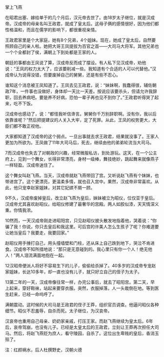 掌上飞燕

在昭君出塞、嫁给单于的几个月后，汉元帝去世了。由18岁太子继位，就是汉成帝。汉成帝的母亲名叫王政君，就成了皇太后。这母子俩的感情很好，因为他们都性格温和，而且在儒学的影响下，都很重视亲情。

王政君家里是个大家庭，她有8个兄弟，4个姐妹。现在，她成了皇太后，自然要照顾自己的亲人啦。她把大哥王凤提拔为百官之首——大司马大将军。其他兄弟也一个个全都封了侯，满朝上下到处都是王家的人。

朝廷的事都由王凤说了算，汉成帝反而成了摆设。有人私下见汉成帝，劝他说：“王凤的权力太大了，应该要削减一些。我知道有个合适的人可以代替他。”汉成帝认为说得没错，但要废掉自己的舅舅，还是有些不忍心。

谁知这个消息被王凤知道了。王凤去见王政君，说：“妹妹啊，我蠢得很，辅佐朝政7年，一件事也没做好，身体却一天比一天差。按说应该要杀头，但请允许我辞职，回去养病吧。要是养不好病，恐怕一辈子再也见不到你了。”王政君听得哭了起来，吃不下饭。

汉成帝也感动了，说：“都怪我听信谗言。舅舅你千万别辞职啊。没有你，我以后依靠谁呢？”然后把提建议的人关入大牢，定了死罪。从此，王凤的权势更大，大臣们都不敢正视他。

大家都知道了汉成帝的这个弱点。一旦出事就去求王政君，结果就没事了。王家人更加为所欲为。王凤做了11年大司马后，死去，继续由他的弟弟轮流当大司马。

7而汉成帝也失去了对朝政的兴趣，经常微服私访，到处游玩。这天，在一个公主府上，见到一个舞女，长得非常漂亮，身材一级棒，舞技绝妙，跳起舞来就像燕子一样轻盈。汉成帝迷住了。

这个舞女叫赵飞燕。当天，汉成帝就赵飞燕带回了宫。又听说赵飞燕有个妹妹，也带进宫了。这个更漂亮，更温柔多情，就也召入宫中。果然，汉成帝非常喜欢。从此，他只宠幸赵家姐妹，对其它妃嫔不屑一顾。

9不久，汉成帝废掉皇后，改立赵飞燕为皇后，妹妹被立为昭仪，位仅亚于皇后。汉成帝尤其喜欢赵昭仪。给昭仪修建了最奢华的宫殿。两人如胶似漆，天天情深义重。你情我浓。

10然而，一天汉成帝刚走进昭阳宫，只见赵昭仪披头散发地指着他，哭着说：“你骗了我！你说，你只去皇后和我这里。可后宫的许美人怎么生孩子了呢？你难道要让她当皇后？我要走，我要回家。”

赵昭仪用手捶打自己，用头撞墙壁和门柱，还从床上自己跌到地下，哭泣不肯进食。汉成帝不知所措地说：“那只是无意碰到的。我心里只有你一个人！绝无他人！”两人泪流满面地抱在一起。

12汉昭帝便派人将好不容易生下的儿子，偷偷给杀掉了。40多岁的汉成帝专宠赵家姐妹，长达10多年，却一直也没有儿子，就只好立自己的侄子为太子。

13第二年的一天，汉成帝像往常一样，办完公事后，就去了昭阳宫。第二天，早上起来，穿好鞋袜，站起来要穿衣服。突然，衣服掉落，人一头栽倒在地。等到医生赶来，已经一命呜呼了。

满朝震动。这时候的大司马是王政君的侄子王莽，组织官员调查。他逼问昭仪各种细节。昭仪不忍羞辱，自杀而死。太子继位，为汉哀帝。

汉哀帝也重用自己母亲、奶奶家亲戚，打压王家。而赵飞燕继续为皇太后。6年后，哀帝驾崩，也没有儿子。已经是太皇太后的王政君，立刻让王莽再次担任大司马。然后，将赵飞燕贬为庶人，看守陵园，自杀了。这位出生卑贱的皇后，香消玉殒了。



注：红颜祸水，后人杜撰野史，汉朝火德



